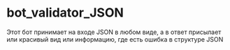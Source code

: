 # bot_validator_JSON
Этот бот принимает на входе JSON в любом виде, а в ответ присылает или красивый вид или информацию, где есть ошибка в структуре JSON
